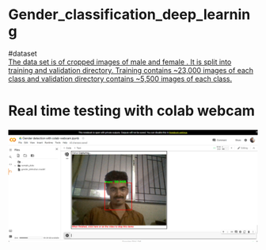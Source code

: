 # Gender_classification_deep_learning
#dataset  
[The data set is of cropped images of male and female . It is split into training and validation directory. Training contains ~23,000 images of each class and validation directory contains ~5,500 images of each class.](https://www.kaggle.com/cashutosh/gender-classification-dataset)

# Real time testing with colab webcam
![img](https://github.com/vishalbpatil1/Gender_classification_deep_learning/blob/main/Screenshot%20(182).png)

